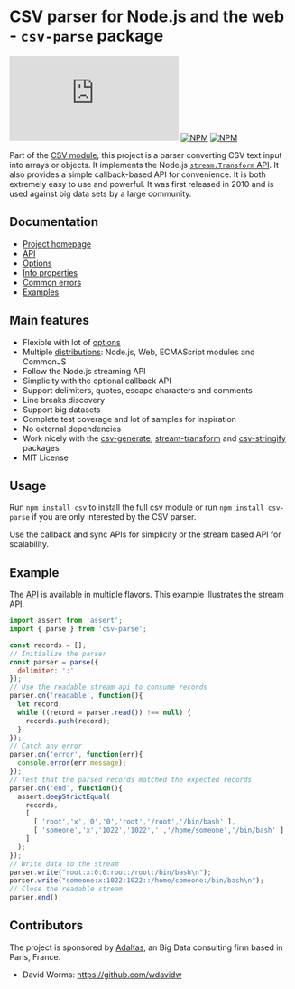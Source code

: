 
# CSV parser for Node.js and the web - `csv-parse` package

[![Build Status](https://img.shields.io/github/workflow/status/adaltas/node-csv/Node.js)](https://github.com/adaltas/node-csv/actions)
[![NPM](https://img.shields.io/npm/dm/csv-parse)](https://www.npmjs.com/package/csv-parse)
[![NPM](https://img.shields.io/npm/v/csv-parse)](https://www.npmjs.com/package/csv-parse)

Part of the [CSV module](https://csv.js.org/), this project is a parser converting CSV text input into arrays or objects. It implements the Node.js [`stream.Transform` API](http://nodejs.org/api/stream.html#stream_class_stream_transform). It also provides a simple callback-based API for convenience. It is both extremely easy to use and powerful. It was first released in 2010 and is used against big data sets by a large community.

## Documentation

* [Project homepage](https://csv.js.org/parse/)
* [API](https://csv.js.org/parse/api/)
* [Options](https://csv.js.org/parse/options/)
* [Info properties](https://csv.js.org/parse/info/)
* [Common errors](https://csv.js.org/parse/errors/)
* [Examples](https://csv.js.org/project/examples/)

## Main features

*   Flexible with lot of [options](https://csv.js.org/parse/options/)
*   Multiple [distributions](https://csv.js.org/parse/distributions/): Node.js, Web, ECMAScript modules and CommonJS
*   Follow the Node.js streaming API
*   Simplicity with the optional callback API
*   Support delimiters, quotes, escape characters and comments
*   Line breaks discovery
*   Support big datasets
*   Complete test coverage and lot of samples for inspiration
*   No external dependencies
*   Work nicely with the [csv-generate](https://csv.js.org/generate/), [stream-transform](https://csv.js.org/transform/) and [csv-stringify](https://csv.js.org/stringify/) packages
*   MIT License

## Usage

Run `npm install csv` to install the full csv module or run `npm install csv-parse` if you are only interested by the CSV parser.

Use the callback and sync APIs for simplicity or the stream based API for scalability.

## Example

The [API](https://csv.js.org/parse/api/) is available in multiple flavors. This example illustrates the stream API.

```js
import assert from 'assert';
import { parse } from 'csv-parse';

const records = [];
// Initialize the parser
const parser = parse({
  delimiter: ':'
});
// Use the readable stream api to consume records
parser.on('readable', function(){
  let record;
  while ((record = parser.read()) !== null) {
    records.push(record);
  }
});
// Catch any error
parser.on('error', function(err){
  console.error(err.message);
});
// Test that the parsed records matched the expected records
parser.on('end', function(){
  assert.deepStrictEqual(
    records,
    [
      [ 'root','x','0','0','root','/root','/bin/bash' ],
      [ 'someone','x','1022','1022','','/home/someone','/bin/bash' ]
    ]
  );
});
// Write data to the stream
parser.write("root:x:0:0:root:/root:/bin/bash\n");
parser.write("someone:x:1022:1022::/home/someone:/bin/bash\n");
// Close the readable stream
parser.end();
```

## Contributors

The project is sponsored by [Adaltas](https://www.adaltas.com), an Big Data consulting firm based in Paris, France.

*   David Worms: <https://github.com/wdavidw>
